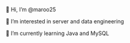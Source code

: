 
👋 Hi, I’m @maroo25


👀 I’m interested in server and data engineering

🌱 I’m currently learning Java and MySQL


<!---
maroo25/maroo25 is a ✨ special ✨ repository because its `README.md` (this file) appears on your GitHub profile.
You can click the Preview link to take a look at your changes.

💞️ I’m looking to collaborate on ...

📫 How to reach me ...
--->
